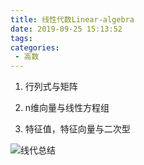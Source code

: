 ```yaml
---
title: 线性代数Linear-algebra
date: 2019-09-25 15:13:52
tags:
categories:
 - 高数
---
```


1. 行列式与矩阵

2. n维向量与线性方程组

3. 特征值，特征向量与二次型

![线代总结](zongjie.png)